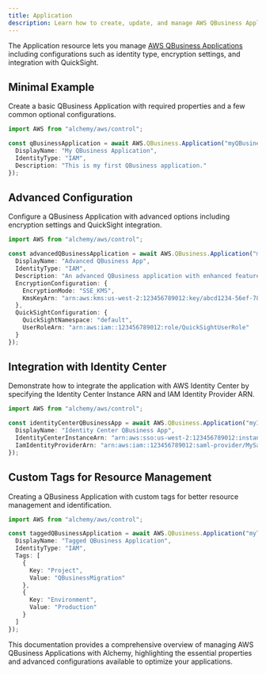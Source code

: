 ```yaml
---
title: Application
description: Learn how to create, update, and manage AWS QBusiness Applications using Alchemy Cloud Control.
---
```


The Application resource lets you manage [AWS QBusiness Applications](https://docs.aws.amazon.com/qbusiness/latest/userguide/) including configurations such as identity type, encryption settings, and integration with QuickSight.

## Minimal Example

Create a basic QBusiness Application with required properties and a few common optional configurations.

```ts
import AWS from "alchemy/aws/control";

const qBusinessApplication = await AWS.QBusiness.Application("myQBusinessApp", {
  DisplayName: "My QBusiness Application",
  IdentityType: "IAM",
  Description: "This is my first QBusiness application."
});
```

## Advanced Configuration

Configure a QBusiness Application with advanced options including encryption settings and QuickSight integration.

```ts
import AWS from "alchemy/aws/control";

const advancedQBusinessApplication = await AWS.QBusiness.Application("myAdvancedQBusinessApp", {
  DisplayName: "Advanced QBusiness App",
  IdentityType: "IAM",
  Description: "An advanced QBusiness application with enhanced features.",
  EncryptionConfiguration: {
    EncryptionMode: "SSE_KMS",
    KmsKeyArn: "arn:aws:kms:us-west-2:123456789012:key/abcd1234-56ef-78gh-90ij-klmnopqrst"
  },
  QuickSightConfiguration: {
    QuickSightNamespace: "default",
    UserRoleArn: "arn:aws:iam::123456789012:role/QuickSightUserRole"
  }
});
```

## Integration with Identity Center

Demonstrate how to integrate the application with AWS Identity Center by specifying the Identity Center Instance ARN and IAM Identity Provider ARN.

```ts
import AWS from "alchemy/aws/control";

const identityCenterQBusinessApp = await AWS.QBusiness.Application("myIdentityCenterApp", {
  DisplayName: "Identity Center QBusiness App",
  IdentityCenterInstanceArn: "arn:aws:sso:us-west-2:123456789012:instance/ssoins-abcdef123456",
  IamIdentityProviderArn: "arn:aws:iam::123456789012:saml-provider/MySamlProvider"
});
```

## Custom Tags for Resource Management

Creating a QBusiness Application with custom tags for better resource management and identification.

```ts
import AWS from "alchemy/aws/control";

const taggedQBusinessApplication = await AWS.QBusiness.Application("myTaggedQBusinessApp", {
  DisplayName: "Tagged QBusiness Application",
  IdentityType: "IAM",
  Tags: [
    {
      Key: "Project",
      Value: "QBusinessMigration"
    },
    {
      Key: "Environment",
      Value: "Production"
    }
  ]
});
``` 

This documentation provides a comprehensive overview of managing AWS QBusiness Applications with Alchemy, highlighting the essential properties and advanced configurations available to optimize your applications.